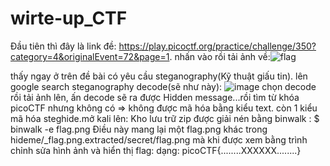# wirte-up_CTF
Đầu tiên thì đây là link đề: https://play.picoctf.org/practice/challenge/350?category=4&originalEvent=72&page=1.
nhấn vào rồi tải ảnh về:![flag](https://user-images.githubusercontent.com/118189974/229268509-2df001c0-794c-4c90-918e-f21032a6a490.png)

thấy ngay ở trên đề bài có yêu cầu steganography(Kỹ thuật giấu tin).
lên google search steganography decode(sẽ như này):
![image](https://user-images.githubusercontent.com/118189974/229268568-ce855a0a-bca1-4ab2-8541-d8d423c112b7.png)
chọn decode rồi tải ảnh lên, ấn decode sẽ ra được Hidden message...rồi tìm từ khóa picoCTF
nhưng không có => không được mã hóa bằng kiểu text.
còn 1 kiểu mã hóa steghide.mở kali lên:
Kho lưu trữ zip được giải nén bằng binwalk :
$ binwalk -e flag.png
Điều này mang lại một flag.png khác trong hideme/_flag.png.extracted/secret/flag.png mà khi được xem bằng trình chỉnh sửa hình ảnh 
và hiển thị flag:
                                        dạng: picoCTF{........XXXXXX........}
